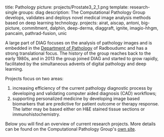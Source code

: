 title: Pathology
picture: projects/Prostate3_2_1.png
template: research-single
groups: diag
description: The Computational Pathology Group develops, validates and deploys novel medical image analysis methods based on deep learning technology.
projects: airat, aiscap, antoni, big-picture, commitment, dalphin, deep-derma, diaggraft, ignite, imagio-hhgm, pancaim, pathrad-fusion, unic

A large part of DIAG focuses on the analysis of pathology images and is embedded in the [Department of Pathology](https://www.radboudumc.nl/en/research/departments/pathology) of Radboudumc and has a strong translational focus. The history of the group reaches back to the early 1980s, and in 2013 the group joined DIAG and started to grow rapidly, facilitated by the simultaneous advents of digital pathology and deep learning. 

Projects focus on two areas:

1. increasing efficiency of the current pathology diagnostic process by developing and validating computer aided diagnosis (CAD) workflows;
2. supporting personalized medicine by developing image based biomarkers that are predictive for patient outcome or therapy response. The latter may be based either on H&E stained tissue sections or immunohistochemistry.

Below you will find an overview of current research projects. More details can be found on the Computational Pathology Group's [own site](https://www.computationalpathologygroup.eu/).
